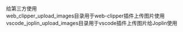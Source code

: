 给第三方使用  
web_clipper_upload_images目录用于web-clipper插件上传图片使用  
vscode_joplin_upload_images目录用于vscode插件上传图片给Joplin使用  
